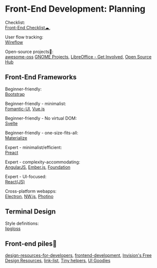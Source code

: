 # Front-End Development: Planning

Checklist:  
[Front-End Checklist☁](https://frontendchecklist.io/),

User flow tracking:  
[Wireflow](https://wireflow.co/)

Open-source projects💩:  
[awesome-oss](https://github.com/sereneblue/awesome-oss)
[GNOME Projects](https://wiki.gnome.org/Projects),
[LibreOffice - Get Involved](https://www.libreoffice.org/community/get-involved),
[Open Source Hub](https://opensourcehub.io/)

## Front-End Frameworks

Beginner-friendly:  
[Bootstrap](https://getbootstrap.com/)

Beginner-friendly - minimalist:  
[Fomantic-UI](https://fomantic-ui.com/),
[Vue.js](https://vuejs.org/)

Beginner-friendly - No virtual DOM:  
[Svelte](https://svelte.dev/)

Beginner-friendly - one-size-fits-all:  
[Materialize](https://materializecss.com/)

Expert - minimalist/efficient:  
[Preact](https://preactjs.com/)

Expert - complexity-accommodating:  
[AngularJS](https://angularjs.org/),
[Ember.js](https://emberjs.com/),
[Foundation](https://get.foundation/)

Expert - UI-focused:  
[React(JS)](https://reactjs.org/)

Cross-platform webapps:  
[Electron](https://www.electronjs.org/),
[NW.js](https://nwjs.io/),
[Photino](https://www.tryphotino.io/)

## Terminal Design

Style definitions:  
[lipgloss](https://github.com/charmbracelet/lipgloss)

## Front-end piles💩

[design-resources-for-developers](https://github.com/bradtraversy/design-resources-for-developers),
[frontend-development](https://github.com/codingknite/frontend-development),
[Invision's Free Design Resources](https://www.invisionapp.com/inside-design/design-resources/),
[link-list](https://github.com/Vincenius/link-list),
[Tiny helpers](https://tiny-helpers.dev/),
[UI Goodies](https://www.uigoodies.com/)
